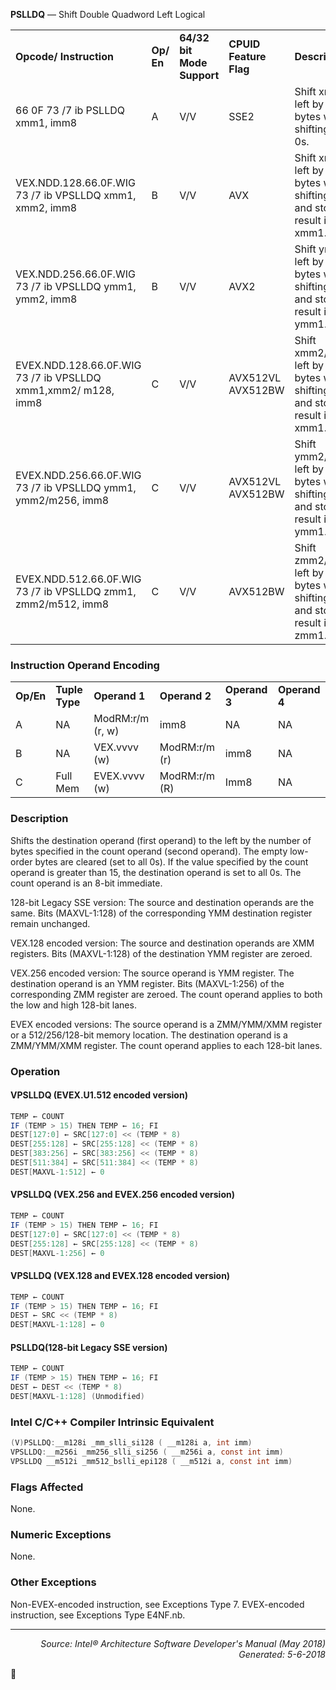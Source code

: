 <b>PSLLDQ</b> — Shift Double Quadword Left Logical
<table>
	<tr>
		<td><b>Opcode/ Instruction</b></td>
		<td><b>Op/ En</b></td>
		<td><b>64/32 bit Mode Support</b></td>
		<td><b>CPUID Feature Flag</b></td>
		<td><b>Description</b></td>
	</tr>
	<tr>
		<td>66 0F 73 /7 ib PSLLDQ xmm1, imm8</td>
		<td>A</td>
		<td>V/V</td>
		<td>SSE2</td>
		<td>Shift xmm1 left by imm8 bytes while shifting in 0s.</td>
	</tr>
	<tr>
		<td>VEX.NDD.128.66.0F.WIG 73 /7 ib VPSLLDQ xmm1, xmm2, imm8</td>
		<td>B</td>
		<td>V/V</td>
		<td>AVX</td>
		<td>Shift xmm2 left by imm8 bytes while shifting in 0s and store result in xmm1.</td>
	</tr>
	<tr>
		<td>VEX.NDD.256.66.0F.WIG 73 /7 ib VPSLLDQ ymm1, ymm2, imm8</td>
		<td>B</td>
		<td>V/V</td>
		<td>AVX2</td>
		<td>Shift ymm2 left by imm8 bytes while shifting in 0s and store result in ymm1.</td>
	</tr>
	<tr>
		<td>EVEX.NDD.128.66.0F.WIG 73 /7 ib VPSLLDQ xmm1,xmm2/ m128, imm8</td>
		<td>C</td>
		<td>V/V</td>
		<td>AVX512VL AVX512BW</td>
		<td>Shift xmm2/m128 left by imm8 bytes while shifting in 0s and store result in xmm1.</td>
	</tr>
	<tr>
		<td>EVEX.NDD.256.66.0F.WIG 73 /7 ib VPSLLDQ ymm1, ymm2/m256, imm8</td>
		<td>C</td>
		<td>V/V</td>
		<td>AVX512VL AVX512BW</td>
		<td>Shift ymm2/m256 left by imm8 bytes while shifting in 0s and store result in ymm1.</td>
	</tr>
	<tr>
		<td>EVEX.NDD.512.66.0F.WIG 73 /7 ib VPSLLDQ zmm1, zmm2/m512, imm8</td>
		<td>C</td>
		<td>V/V</td>
		<td>AVX512BW</td>
		<td>Shift zmm2/m512 left by imm8 bytes while shifting in 0s and store result in zmm1.</td>
	</tr>
</table>


### Instruction Operand Encoding
<table>
	<tr>
		<td><b>Op/En</b></td>
		<td><b>Tuple Type</b></td>
		<td><b>Operand 1</b></td>
		<td><b>Operand 2</b></td>
		<td><b>Operand 3</b></td>
		<td><b>Operand 4</b></td>
	</tr>
	<tr>
		<td>A</td>
		<td>NA</td>
		<td>ModRM:r/m (r, w)</td>
		<td>imm8</td>
		<td>NA</td>
		<td>NA</td>
	</tr>
	<tr>
		<td>B</td>
		<td>NA</td>
		<td>VEX.vvvv (w)</td>
		<td>ModRM:r/m (r)</td>
		<td>imm8</td>
		<td>NA</td>
	</tr>
	<tr>
		<td>C</td>
		<td>Full Mem</td>
		<td>EVEX.vvvv (w)</td>
		<td>ModRM:r/m (R)</td>
		<td>Imm8</td>
		<td>NA</td>
	</tr>
</table>


### Description
Shifts the destination operand (first operand) to the left by the number of bytes specified in the count operand
(second operand). The empty low-order bytes are cleared (set to all 0s). If the value specified by the count operand
is greater than 15, the destination operand is set to all 0s. The count operand is an 8-bit immediate.

128-bit Legacy SSE version: The source and destination operands are the same. Bits (MAXVL-1:128) of the corresponding
 YMM destination register remain unchanged.

VEX.128 encoded version: The source and destination operands are XMM registers. Bits (MAXVL-1:128) of the
destination YMM register are zeroed.

VEX.256 encoded version: The source operand is YMM register. The destination operand is an YMM register. Bits
(MAXVL-1:256) of the corresponding ZMM register are zeroed. The count operand applies to both the low and high
128-bit lanes.

EVEX encoded versions: The source operand is a ZMM/YMM/XMM register or a 512/256/128-bit memory location.
The destination operand is a ZMM/YMM/XMM register. The count operand applies to each 128-bit lanes.

### Operation


#### VPSLLDQ (EVEX.U1.512 encoded version)
```java
TEMP ← COUNT
IF (TEMP > 15) THEN TEMP ← 16; FI
DEST[127:0] ← SRC[127:0] << (TEMP * 8)
DEST[255:128] ← SRC[255:128] << (TEMP * 8)
DEST[383:256] ← SRC[383:256] << (TEMP * 8)
DEST[511:384] ← SRC[511:384] << (TEMP * 8)
DEST[MAXVL-1:512] ← 0
```
#### VPSLLDQ (VEX.256 and EVEX.256 encoded version)
```java
TEMP ← COUNT
IF (TEMP > 15) THEN TEMP ← 16; FI
DEST[127:0] ← SRC[127:0] << (TEMP * 8)
DEST[255:128] ← SRC[255:128] << (TEMP * 8)
DEST[MAXVL-1:256] ← 0
```
#### VPSLLDQ (VEX.128 and EVEX.128 encoded version)
```java
TEMP ← COUNT
IF (TEMP > 15) THEN TEMP ← 16; FI
DEST ← SRC << (TEMP * 8)
DEST[MAXVL-1:128] ← 0
```
#### PSLLDQ(128-bit Legacy SSE version)
```java
TEMP ← COUNT
IF (TEMP > 15) THEN TEMP ← 16; FI
DEST ← DEST << (TEMP * 8)
DEST[MAXVL-1:128] (Unmodified)
```
### Intel C/C++ Compiler Intrinsic Equivalent
```c
(V)PSLLDQ:__m128i _mm_slli_si128 ( __m128i a, int imm)
VPSLLDQ:__m256i _mm256_slli_si256 ( __m256i a, const int imm)
VPSLLDQ __m512i _mm512_bslli_epi128 ( __m512i a, const int imm)
```
### Flags Affected
None.

### Numeric Exceptions

None.

### Other Exceptions

Non-EVEX-encoded instruction, see Exceptions Type 7.
EVEX-encoded instruction, see Exceptions Type E4NF.nb.

 --- 
<p align="right"><i>Source: Intel® Architecture Software Developer's Manual (May 2018)<br>Generated: 5-6-2018</i></p>
